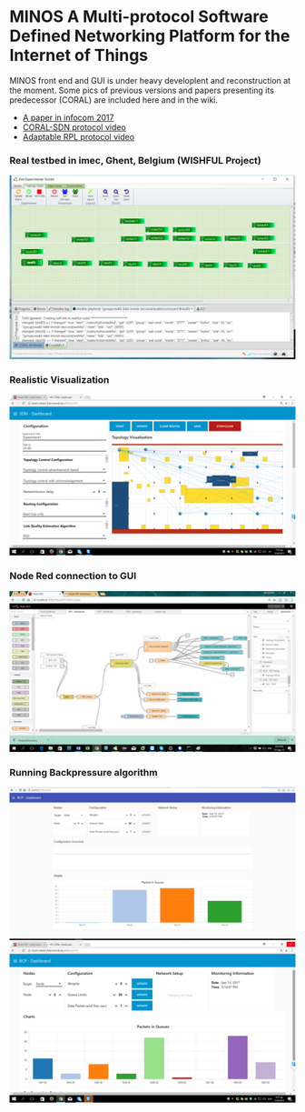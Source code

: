 MINOS A Multi-protocol Software Defined Networking Platform for the Internet of Things
======================================================================================

MINOS front end and GUI is under heavy developlent and reconstruction at the moment.
Some pics of previous versions and papers presenting its predecessor (CORAL) are included here and in the wiki.

* [A paper in infocom 2017](https://www.researchgate.net/publication/317179177_An_Experimentation_Facility_Enabling_Flexible_Network_Control_for_the_Internet_of_Things) 
* [CORAL-SDN protocol video](https://www.youtube.com/embed/eOEJwgWmHmU)
* [Adaptable RPL protocol video](https://youtu.be/a8WM_Ql6tMo)

### Real testbed in imec, Ghent, Belgium (WISHFUL Project)
![iMec_testbed_Experiments.png](iMec_testbed_Experiments.png)

### Realistic Visualization
![realView.png](realView.png)

### Node Red connection to GUI
![scr1.png](scr1.png)

### Running Backpressure algorithm
![BCP_Screen.png](BCP_Screen.png)
![scr2.png](scr2.png)
